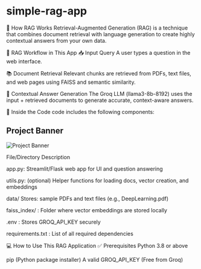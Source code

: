 ﻿# simple-rag-app

🧠 How RAG Works
Retrieval-Augmented Generation (RAG) is a technique that combines document retrieval with language generation to create highly contextual answers from your own data.

🔄 RAG Workflow in This App
📥 Input Query
A user types a question in the web interface.

📚 Document Retrieval
Relevant chunks are retrieved from PDFs, text files, and web pages using FAISS and semantic similarity.

🧠 Contextual Answer Generation
The Groq LLM (llama3-8b-8192) uses the input + retrieved documents to generate accurate, context-aware answers.

🧩 Inside the Code
code includes the following components:

## Project Banner

![Project Banner](assets/banner.png)


File/Directory	Description

app.py:	Streamlit/Flask web app for UI and question answering

utils.py: (optional)	Helper functions for loading docs, vector creation, and embeddings

data/	Stores:  sample PDFs and text files (e.g., DeepLearning.pdf)

faiss_index/	: Folder where vector embeddings are stored locally

.env :	Stores GROQ_API_KEY securely

requirements.txt :	List of all required dependencies

💻 How to Use This RAG Application
✅ Prerequisites
Python 3.8 or above

pip (Python package installer)
A valid GROQ_API_KEY (Free from Groq)




